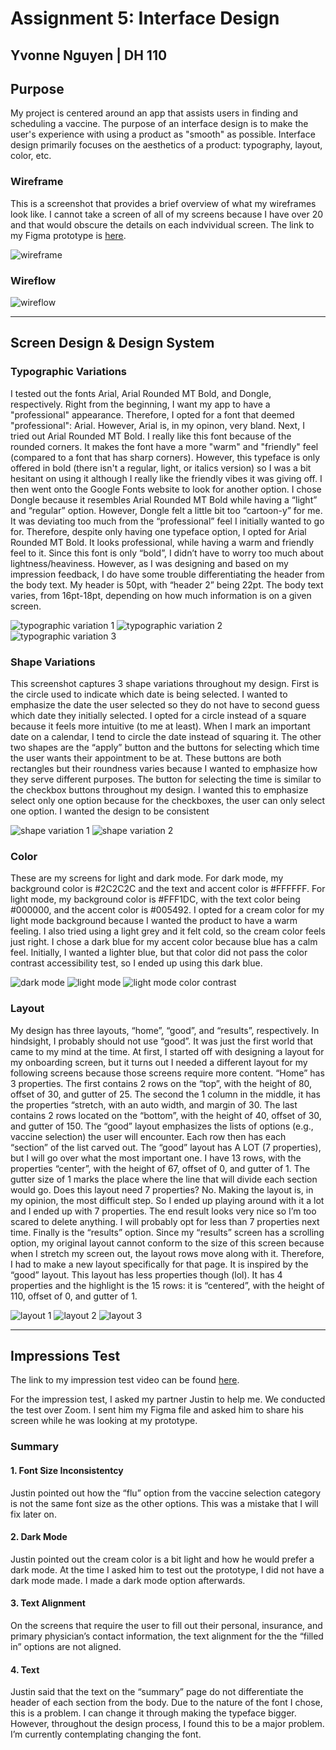 # Assignment 5: Interface Design 
Yvonne Nguyen | DH 110
---
## Purpose
My project is centered around an app that assists users in finding and scheduling a vaccine. The purpose of an interface design is to make the user's experience with using a product as "smooth" as possible. Interface design primarily focuses on the aesthetics of a product: typography, layout, color, etc. 

### Wireframe
This is a screenshot that provides a brief overview of what my wireframes look like. I cannot take a screen of all of my screens because I have over 20 and that would obscure the details on each indvividual screen. The link to my Figma prototype is [here](https://www.figma.com/file/EkkyhsjrsY9pp6xjSA3D2a/dh110-assignment-6%3A-high-fidelity-prototype?node-id=0%3A1).

![wireframe](https://github.com/yvonne-nguyen/dh110/blob/main/assignments/assignment-6-1.png)

### Wireflow
![wireflow](https://github.com/yvonne-nguyen/dh110/blob/main/assignments/assignment-6-2.png)

---
## Screen Design & Design System
### Typographic Variations
I tested out the fonts Arial, Arial Rounded MT Bold, and Dongle, respectively. Right from the beginning, I want my app to have a "professional" appearance. Therefore, I opted for a font that deemed "professional": Arial. However, Arial is, in my opinon, very bland. Next, I tried out Arial Rounded MT Bold. I really like this font because of the rounded corners. It makes the font have a more "warm" and "friendly" feel (compared to a font that has sharp corners). However, this typeface is only offered in bold (there isn't a regular, light, or italics version) so I was a bit hesitant on using it although I really like the friendly vibes it was giving off. I then went onto the Google Fonts website to look for another option. I chose Dongle because it resembles Arial Rounded MT Bold while having a “light” and “regular” option. However, Dongle felt a little bit too “cartoon-y” for me. It was deviating too much from the “professional” feel I initially wanted to go for. Therefore, despite only having one typeface option, I opted for Arial Rounded MT Bold. It looks professional, while having a warm and friendly feel to it. Since this font is only “bold”, I didn’t have to worry too much about lightness/heaviness. However, as I was designing and based on my impression feedback, I do have some trouble differentiating the header from the body text. My header is 50pt, with “header 2” being 22pt. The body text varies, from 16pt-18pt, depending on how much information is on a given screen.

![typographic variation 1](https://github.com/yvonne-nguyen/dh110/blob/main/assignments/tv-1.png)
![typographic variation 2](https://github.com/yvonne-nguyen/dh110/blob/main/assignments/tv-2.png)
![typographic variation 3](https://github.com/yvonne-nguyen/dh110/blob/main/assignments/tv-3.png)

### Shape Variations
This screenshot captures 3 shape variations throughout my design. First is the circle used to indicate which date is being selected. I wanted to emphasize the date the user selected so they do not have to second guess which date they initially selected. I opted for a circle instead of a square because it feels more intuitive (to me at least). When I mark an important date on a calendar, I tend to circle the date instead of squaring it. The other two shapes are the “apply” button and the buttons for selecting which time the user wants their appointment to be at. These buttons are both rectangles but their roundness varies because I wanted to emphasize how they serve different purposes. The button for selecting the time is similar to the checkbox buttons throughout my design. I wanted this to emphasize select only one option because for the checkboxes, the user can only select one option. I wanted the design to be consistent

![shape variation 1](https://github.com/yvonne-nguyen/dh110/blob/main/assignments/sv-1.png)
![shape variation 2](https://github.com/yvonne-nguyen/dh110/blob/main/assignments/sv-2.png)

### Color
These are my screens for light and dark mode. For dark mode, my background color is #2C2C2C and the text and accent color is #FFFFFF. For light mode, my background color is #FFF1DC, with the text color being #000000, and the accent color is #005492. I opted for a cream color for my light mode background because I wanted the product to have a warm feeling. I also tried using a light grey and it felt cold, so the cream color feels just right. I chose a dark blue for my accent color because blue has a calm feel. Initially, I wanted a lighter blue, but that color did not pass the color contrast accessibility test, so I ended up using this dark blue.

![dark mode](https://github.com/yvonne-nguyen/dh110/blob/main/assignments/color-1.png)
![light mode](https://github.com/yvonne-nguyen/dh110/blob/main/assignments/color-2.png)
![light mode color contrast](https://github.com/yvonne-nguyen/dh110/blob/main/assignments/color-3.png)

### Layout
My design has three layouts, “home”, “good”, and “results”, respectively. In hindsight, I probably should not use “good”. It was just the first world that came to my mind at the time. At first, I started off with designing a layout for my onboarding screen, but it turns out I needed a different layout for my following screens because those screens require more content. “Home” has 3 properties. The first contains 2 rows on the “top”, with the height of 80, offset of 30, and gutter of 25. The second the 1 column in the middle, it has the properties “stretch, with an auto width, and margin of 30. The last contains 2 rows located on the “bottom”, with the height of 40, offset of 30, and gutter of 150. The “good” layout emphasizes the lists of options (e.g., vaccine selection) the user will encounter. Each row then has each “section” of the list carved out. The “good” layout has A LOT (7 properties), but I will go over what the most important one. I have 13 rows, with the properties “center”, with the height of 67, offset of 0, and gutter of 1. The gutter size of 1 marks the place where the line that will divide each section would go. Does this layout need 7 properties? No. Making the layout is, in my opinion, the most difficult step. So I ended up playing around with it a lot and I ended up with 7 properties. The end result looks very nice so I’m too scared to delete anything. I will probably opt for less than 7 properties next time. Finally is the “results” option. Since my “results” screen has a scrolling option, my original layout cannot conform to the size of this screen because when I stretch my screen out, the layout rows move along with it. Therefore, I had to make a new layout specifically for that page. It is inspired by the “good” layout. This layout has less properties though (lol). It has 4 properties and the highlight is the 15 rows: it is “centered”, with the height of 110, offset of 0, and gutter of 1.

![layout 1](https://github.com/yvonne-nguyen/dh110/blob/main/assignments/layout-1.png)
![layout 2](https://github.com/yvonne-nguyen/dh110/blob/main/assignments/layout-2.png)
![layout 3](https://github.com/yvonne-nguyen/dh110/blob/main/assignments/layout-3.png)

---
## Impressions Test
The link to my impression test video can be found [here](https://youtu.be/XiRCqE7R6lg). 

For the impression test, I asked my partner Justin to help me. We conducted the test over Zoom. I sent him my Figma file and asked him to share his screen while he was looking at my prototype. 

### Summary
#### 1. Font Size Inconsistentcy
Justin pointed out how the “flu” option from the vaccine selection category is not the same font size as the other options. This was a mistake that I will fix later on.

#### 2. Dark Mode
Justin pointed out the cream color is a bit light and how he would prefer a dark mode. At the time I asked him to test out the prototype, I did not have a dark mode made. I made a dark mode option afterwards.

#### 3. Text Alignment 
On the screens that require the user to fill out their personal, insurance, and primary physician’s contact information, the text alignment for the the “filled in” options are not aligned.

#### 4. Text 
Justin said that the text on the “summary” page do not differentiate the header of each section from the body. Due to the nature of the font I chose, this is a problem. I can change it through making the typeface bigger. However, throughout the design process, I found this to be a major problem. I’m currently contemplating changing the font.
